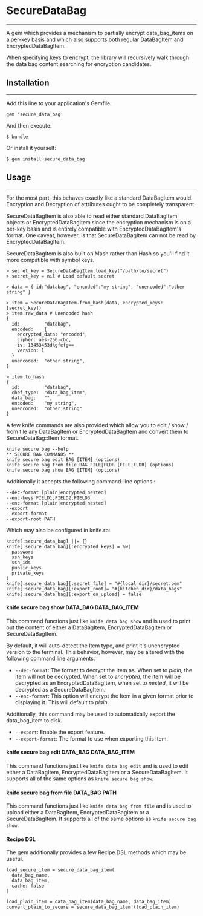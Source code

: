 # SecureDataBag
--------

A gem which provides a mechanism to partially encrypt data\_bag\_items on a per-key basis and which also supports both regular DataBagItem and EncryptedDataBagItem.

When specifying keys to encrypt, the library will recursively walk through the data bag content searching for encryption candidates.

## Installation
--------

Add this line to your application's Gemfile:

```
gem 'secure_data_bag'
```

And then execute:

```
$ bundle
```

Or install it yourself:

```
$ gem install secure_data_bag
```

## Usage
--------

For the most part, this behaves exactly like a standard DataBagItem would. Encryption and Decryption of attributes ought to be completely transparent.

SecureDataBagItem is also able to read either standard DataBagItem objects or EncryptedDataBagItem since the encryption mechanism is on a per-key basis and is entirely compatible with EncryptedDataBagItem's format. One caveat, however, is that SecureDataBagItem can not be read by EncryptedDataBagItem.

SecureDataBagItem is also built on Mash rather than Hash so you'll find it more compatible with symbol keys.

```
> secret_key = SecureDataBagItem.load_key("/path/to/secret")
> secret_key = nil # Load default secret

> data = { id:"databag", "encoded":"my string", "unencoded":"other string" }

> item = SecureDataBagItem.from_hash(data, encrypted_keys: [secret_key])
> item.raw_data # Unencoded hash
{ 
  id:         "databag", 
  encoded:    {
    encrypted_data: "encoded",
    cipher: aes-256-cbc,
    iv: 13453453dkgfefg==
    version: 1
  }
  unencoded:  "other string",
}

> item.to_hash
{ 
  id:         "databag", 
  chef_type:  "data_bag_item",
  data_bag:   "",
  encoded:    "my string",
  unencoded:  "other string"
}
```

A few knife commands are also provided which allow you to edit / show / from file any DataBagItem or EncryptedDataBagItem and convert them to SecureDataBag::Item format.

```
knife secure bag --help
** SECURE BAG COMMANDS **
knife secure bag edit BAG [ITEM] (options)
knife secure bag from file BAG FILE|FLDR [FILE|FLDR] (options)
knife secure bag show BAG [ITEM] (options)
```

Additionally it accepts the following command-line options :

```
--dec-format [plain|encrypted|nested]
--enc-keys FIELD1,FIELD2,FIELD3
--enc-format [plain|encrypted|nested]
--export
--export-format
--export-root PATH
```

Which may also be configured in knife.rb:

```
knife[:secure_data_bag] ||= {}
knife[:secure_data_bag][:encrypted_keys] = %w(
  password
  ssh_keys
  ssh_ids
  public_keys
  private_keys
)
knife[:secure_data_bag][:secret_file] = "#{local_dir}/secret.pem"
knife[:secure_data_bag][:export_root]= "#{kitchen_dir}/data_bags"
knife[:secure_data_bag][:export_on_upload] = false
```

#### knife secure bag show DATA_BAG DATA_BAG_ITEM

This command functions just like `knife data bag show` and is used to print out the content of either a DataBagItem, EncryptedDataBagItem or SecureDataBagItem.

By default, it will auto-detect the Item type, and print it's unencrypted version to the terminal. This behavior, however, may be altered with the following command line arguments.

- `--dec-format`: The format to decrypt the Item as. When set to *plain*, the item will not be decrypted. When set to *encrypted*, the item will be decrypted as an EncryptedDataBagItem, when set to *nested*, it will be decrypted as a SecureDataBagItem.
- `--enc-format`: This option will encrypt the Item in a given format prior to displaying it. This will default to *plain*.

Additionally, this command may be used to automatically export the data\_bag\_item to disk.

- `--export`: Enable the export feature.
- `--export-format`: The format to use when exporting this Item.

#### knife secure bag edit DATA_BAG DATA_BAG_ITEM

This command functions just like `knife data bag edit` and is used to edit either a DataBagItem, EncryptedDataBagItem or a SecureDataBagItem. It supports all of the same options as `knife secure bag show`. 

#### knife secure bag from file DATA_BAG PATH

This command functions just like `knife data bag from file` and is used to upload either a DataBagItem, EncryptedDataBagItem or a SecureDataBagItem. It supports all of the same options as `knife secure bag show`. 

#### Recipe DSL

The gem additionally provides a few Recipe DSL methods which may be useful.

```
load_secure_item = secure_data_bag_item(
  data_bag_name, 
  data_bag_item, 
  cache: false
)

load_plain_item = data_bag_item(data_bag_name, data_bag_item)
convert_plain_to_secure = secure_data_bag_item!(load_plain_item)
```

